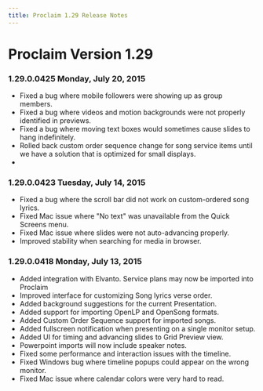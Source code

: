 ```yaml
---
title: Proclaim 1.29 Release Notes
---
```


# Proclaim Version 1.29

### 1.29.0.0425 Monday, July 20, 2015
* Fixed a bug where mobile followers were showing up as group members.
* Fixed a bug where videos and motion backgrounds were not properly identified in previews.
* Fixed a bug where moving text boxes would sometimes cause slides to hang indefinitely.
* Rolled back custom order sequence change for song service items until we have a solution that is optimized for small displays.
* 
### 1.29.0.0423 Tuesday, July 14, 2015
* Fixed a bug where the scroll bar did not work on custom-ordered song lyrics.
* Fixed Mac issue where "No text" was unavailable from the Quick Screens menu.
* Fixed Mac issue where slides were not auto-advancing properly.
* Improved stability when searching for media in browser.

### 1.29.0.0418 Monday, July 13, 2015
* Added integration with Elvanto. Service plans may now be imported into Proclaim
* Improved interface for customizing Song lyrics verse order.
* Added background suggestions for the current Presentation.
* Added support for importing OpenLP and OpenSong formats.
* Added Custom Order Sequence support for imported songs.
* Added fullscreen notification when presenting on a single monitor setup.
* Added UI for timing and advancing slides to Grid Preview view.
* Powerpoint imports will now include speaker notes.
* Fixed some performance and interaction issues with the timeline.
* Fixed Windows bug where timeline popups could appear on the wrong monitor.
* Fixed Mac issue where calendar colors were very hard to read.
